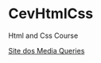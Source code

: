 # CevHtmlCss
 Html and Css Course


<a href='https://bbras81.github.io/CevHtmlCss/modulo4/ex026/mq002/index.html'>Site dos Media Queries</a> <br>

